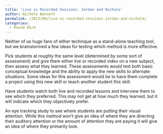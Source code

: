```yaml
---
title: 'Live vs Recorded Sessions: Jordan and Nichole'
author: Nichole Bennett
permalink: /2013/08/live-vs-recorded-sessions-jordan-and-nichole/
categories:
  - Round 05/4
---
```

<p dir="ltr">
  Neither of us huge fans of either technique as a stand-alone teaching tool, but we brainstormed a few ideas for testing which method is more effective.
</p>

<p dir="ltr">
  Pick students at roughly the same level (determined by some sort of assessment) and give them either live or recorded video on a new subject, then assess what they learned. These assessments would test both basic conceptual knowledge and the ability to apply the new skills to alternate situations. Some ideas for this assessment would be to have them complete a project using this new skill or teach another student this skill.
</p>

<p dir="ltr">
  Have students watch both live and recorded lessons and interview them to see which they preferred. This may not get at how much they learned, but it will indicate which they objectively prefer.
</p>

<p dir="ltr">
  An eye tracking study to see where students are putting their visual attention. While this method won&#8217;t give an idea of where they are directing their auditory attention or the amount of attention they are paying it will give an idea of where they primarily look.
</p>

<p dir="ltr">
